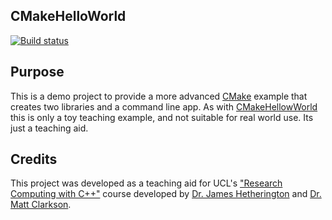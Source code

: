 CMakeHelloWorld
------------------

[![Build status](https://ci.appveyor.com/api/projects/status/qmlividqhxnukl9s/branch/master?svg=true)](https://ci.appveyor.com/project/tomdodd4598/ucl-phas0100-cmakelibraryandapp)

Purpose
-------

This is a demo project to provide a more advanced [CMake](https://cmake.org/) example
that creates two libraries and a command line app. As with [CMakeHellowWorld](https://github.com/MattClarkson/CMakeHelloWorld)
this is only a toy teaching example, and not suitable for real world use. Its just a teaching aid.

Credits
-------

This project was developed as a teaching aid for UCL's ["Research Computing with C++"](http://rits.github-pages.ucl.ac.uk/research-computing-with-cpp/)
course developed by [Dr. James Hetherington](http://www.ucl.ac.uk/research-it-services/people/james)
and [Dr. Matt Clarkson](https://iris.ucl.ac.uk/iris/browse/profile?upi=MJCLA42).
